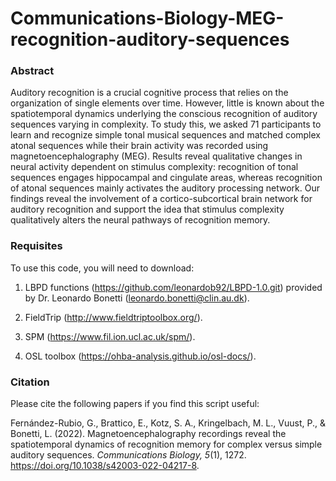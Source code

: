 # Communications-Biology-MEG-recognition-auditory-sequences

<h3> Abstract </h3>

Auditory recognition is a crucial cognitive process that relies on the organization of single elements over time. However, little is known about the spatiotemporal dynamics underlying the conscious recognition of auditory sequences varying in complexity. To study this, we asked 71 participants to learn and recognize simple tonal musical sequences and matched complex atonal sequences while their brain activity was recorded using magnetoencephalography (MEG). Results reveal qualitative changes in neural activity dependent on stimulus complexity: recognition of tonal sequences engages hippocampal and cingulate areas, whereas recognition of atonal sequences mainly activates the auditory processing network. Our findings reveal the involvement of a cortico-subcortical brain network for auditory recognition and support the idea that stimulus complexity qualitatively alters the neural pathways of recognition memory.

<h3> Requisites </h3>

To use this code, you will need to download:

1. LBPD functions (https://github.com/leonardob92/LBPD-1.0.git) provided by Dr. Leonardo Bonetti (leonardo.bonetti@clin.au.dk).

2. FieldTrip (http://www.fieldtriptoolbox.org/).

3. SPM (https://www.fil.ion.ucl.ac.uk/spm/).

4. OSL toolbox (https://ohba-analysis.github.io/osl-docs/).

<h3> Citation </h3>

Please cite the following papers if you find this script useful:

Fernández-Rubio, G., Brattico, E., Kotz, S. A., Kringelbach, M. L., Vuust, P., & Bonetti, L. (2022). Magnetoencephalography recordings reveal the spatiotemporal dynamics of recognition memory for complex versus simple auditory sequences. *Communications Biology, 5*(1), 1272. https://doi.org/10.1038/s42003-022-04217-8.
